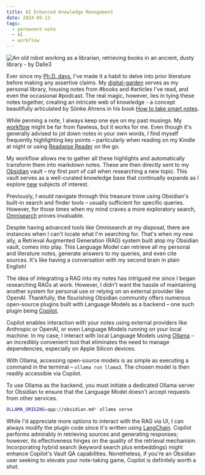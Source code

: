 ```yaml
---
title: AI Enhanced Knowledge Management
date: 2024-05-13
tags:
  - permanent-note
  - AI
  - workflow
---
```

![An old robot working as a librarian, retrieving books in an ancient, dusty library - by Dalle3](librarian-robot.png)

Ever since my [Ph.D. days](10%20Years%20Later.%20Lessons%20from%20My%20PhD%20Experience.md), I've made it a habit to delve into prior literature before making any assertive claims. My [digital-garden](mocs/digital-garden.md) serves as my personal library, housing notes from #books  and #articles I've read, and even the occasional #podcast. The real magic, however, lies in tying these notes together, creating an intricate web of knowledge - a concept beautifully articulated by Sönke Ahrens in his book [How to take smart notes](literature-notes/Books/How%20to%20take%20smart%20notes.md).

While penning a note, I always keep one eye on my past musings. My [workflow](My%20workflow%20for%20my%20public%20second%20brain.md) might be far from flawless, but it works for me. Even though it's generally advised to jot down notes in your own words, I find myself frequently highlighting key points – particularly when reading on my Kindle at night or using [Readwise Reader](https://readwise.io/read) on the go.

My workflow allows me to gather all these highlights and automatically transform them into markdown notes. These are then directly sent to my [Obsidian](https://obsidian.md/) vault – my first port of call when researching a new topic. This vault serves as a well-curated knowledge base that continually expands as I explore [new](mocs/now.md)  subjects of interest.

Previously, I would navigate through this treasure trove using Obsidian's built-in search and finder tools – usually sufficient for specific queries. However, for those times when my mind craves a more exploratory search, [Omnisearch](https://publish.obsidian.md/omnisearch/Index) proves invaluable.

Despite having advanced tools like Omnisearch at my disposal, there are instances when I can't locate what I'm searching for. That's when my new ally, a Retrieval Augmented Generation (RAG) system built atop my Obsidian vault, comes into play. This Language Model can retrieve all my personal and literature notes, generate answers to my queries, and even cite sources. It's like having a conversation with my second brain in plain English!

The idea of integrating a RAG into my notes has intrigued me since I began researching RAGs at work. However, I didn't want the hassle of maintaining another system for personal use or relying on an external provider like OpenAI. Thankfully, the flourishing Obsidian community offers numerous open-source plugins built with Language Models as a backend – one such plugin being [Copilot](https://github.com/logancyang/obsidian-copilot).

Copilot enables interaction with your notes using external providers like Anthropic or OpenAI, or even Language Models running on your local machine. In my case, I interact with local Language Models using [Ollama](https://ollama.com/) – an incredibly convenient tool that eliminates the need to manage dependencies, especially on Apple Silicon devices.

With Ollama, accessing open-source models is as simple as executing a command in the terminal – ```ollama run llama3```. The chosen model is then readily accessible via Copilot.

To use Ollama as the backend, you must initiate a dedicated Ollama server for Obsidian to ensure that the Language Model doesn't accept requests from other services.

```bash
OLLAMA_ORIGINS=app://obsidian.md* ollama serve
```

While I'd appreciate more options to interact with the RAG via UI, I can always modify the plugin code since it's written using [LangChain](https://www.langchain.com/). Copilot performs admirably in retrieving sources and generating responses; however, its effectiveness hinges on the quality of the retrieval mechanism. Incorporating hybrid search (keyword search plus embeddings) might enhance Copilot's Vault QA capabilities. Nonetheless, if you're an Obsidian user seeking to elevate your note-taking game, Copilot is definitely worth a shot.


